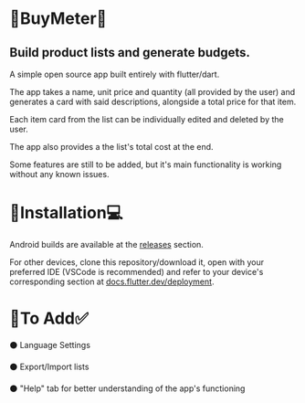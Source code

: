 <h1>🛒BuyMeter📃</h1>
<h2>Build product lists and generate budgets.</h2>

<p>A simple open source app built entirely with flutter/dart.</p>
<p>The app takes a name, unit price and quantity (all provided by the user) and generates a card with said descriptions, alongside a total price for that item.</p>
<p>Each item card from the list can be individually edited and deleted by the user.</p>
<p>The app also provides a the list's total cost at the end.</p>
<p>Some features are still to be added, but it's main functionality is working without any known issues.</p>

<h1>📱Installation💻</h1>
<p>Android builds are available at the <a href="https://github.com/altNath/buymeter/releases">releases</a> section.</p>
<p>For other devices, clone this repository/download it, open with your preferred IDE (VSCode is recommended) and refer to your device's corresponding section at <a href="url">docs.flutter.dev/deployment</a>.</p>

<h1>📃To Add✅</h1>
<p>⚫ Language Settings</p>
<p>⚫ Export/Import lists</p>
<p>⚫ "Help" tab for better understanding of the app's functioning</p>